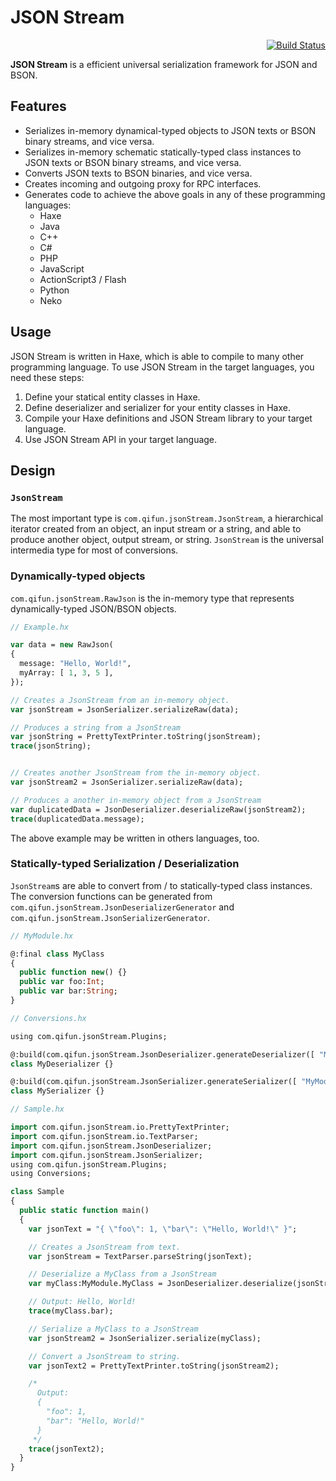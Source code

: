 JSON Stream
===========

<div align="right"><a href="https://travis-ci.org/qifun/json-stream"><img alt="Build Status" src="https://travis-ci.org/qifun/json-stream.png?branch=master"/></a></div>

**JSON Stream** is a efficient universal serialization framework for JSON and BSON.

## Features

* Serializes in-memory dynamical-typed objects to JSON texts or BSON binary streams, and vice versa.
* Serializes in-memory schematic statically-typed class instances to JSON texts or BSON binary streams, and vice versa.
* Converts JSON texts to BSON binaries, and vice versa.
* Creates incoming and outgoing proxy for RPC interfaces.
* Generates code to achieve the above goals in any of these programming languages:
  * Haxe
  * Java
  * C++
  * C#
  * PHP
  * JavaScript
  * ActionScript3 / Flash
  * Python
  * Neko

## Usage

JSON Stream is written in Haxe, which is able to compile to many other programming language. To use JSON Stream in the target languages, you need these steps:

1. Define your statical entity classes in Haxe.
2. Define deserializer and serializer for your entity classes in Haxe.
3. Compile your Haxe definitions and JSON Stream library to your target language.
4. Use JSON Stream API in your target language.

## Design

### `JsonStream`

The most important type is `com.qifun.jsonStream.JsonStream`, a hierarchical iterator created from an object, an input stream or a string, and able to produce another object, output stream, or string.
`JsonStream` is the universal intermedia type for most of conversions.

### Dynamically-typed objects

`com.qifun.jsonStream.RawJson` is the in-memory type that represents dynamically-typed JSON/BSON objects.

``` haxe
// Example.hx

var data = new RawJson(
{
  message: "Hello, World!",
  myArray: [ 1, 3, 5 ],
});

// Creates a JsonStream from an in-memory object.
var jsonStream = JsonSerializer.serializeRaw(data);

// Produces a string from a JsonStream
var jsonString = PrettyTextPrinter.toString(jsonStream);
trace(jsonString);


// Creates another JsonStream from the in-memory object.
var jsonStream2 = JsonSerializer.serializeRaw(data);

// Produces a another in-memory object from a JsonStream
var duplicatedData = JsonDeserializer.deserializeRaw(jsonStream2);
trace(duplicatedData.message);
```

The above example may be written in others languages, too.

### Statically-typed Serialization / Deserialization

`JsonStream`s are able to convert from / to statically-typed class instances. The conversion functions can be generated from `com.qifun.jsonStream.JsonDeserializerGenerator` and `com.qifun.jsonStream.JsonSerializerGenerator`.

``` haxe
// MyModule.hx

@:final class MyClass
{
  public function new() {}
  public var foo:Int;
  public var bar:String;
}
```

``` haxe
// Conversions.hx

using com.qifun.jsonStream.Plugins;

@:build(com.qifun.jsonStream.JsonDeserializer.generateDeserializer([ "MyModule" ]))
class MyDeserializer {}

@:build(com.qifun.jsonStream.JsonSerializer.generateSerializer([ "MyModule" ]))
class MySerializer {}
```

``` haxe
// Sample.hx

import com.qifun.jsonStream.io.PrettyTextPrinter;
import com.qifun.jsonStream.io.TextParser;
import com.qifun.jsonStream.JsonDeserializer;
import com.qifun.jsonStream.JsonSerializer;
using com.qifun.jsonStream.Plugins;
using Conversions;

class Sample
{
  public static function main()
  {
    var jsonText = "{ \"foo\": 1, \"bar\": \"Hello, World!\" }";

    // Creates a JsonStream from text.
    var jsonStream = TextParser.parseString(jsonText);

    // Deserialize a MyClass from a JsonStream
    var myClass:MyModule.MyClass = JsonDeserializer.deserialize(jsonStream);

    // Output: Hello, World!
    trace(myClass.bar);

    // Serialize a MyClass to a JsonStream
    var jsonStream2 = JsonSerializer.serialize(myClass);

    // Convert a JsonStream to string.
    var jsonText2 = PrettyTextPrinter.toString(jsonStream2);

    /*
      Output:
      {
      	"foo": 1,
      	"bar": "Hello, World!"
      }
     */
    trace(jsonText2);
  }
}
```

